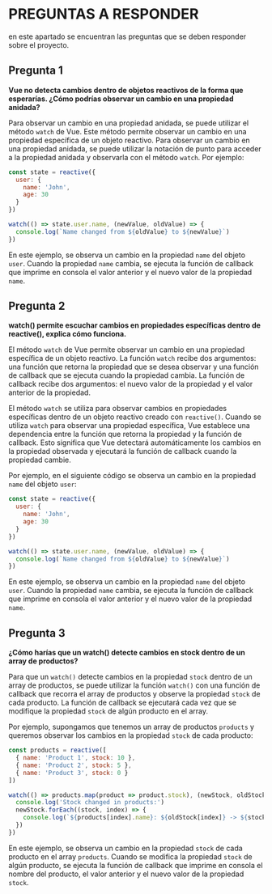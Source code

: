 # PREGUNTAS A RESPONDER

en este apartado se encuentran las preguntas que se deben responder sobre el proyecto.

## Pregunta 1

**Vue no detecta cambios dentro de objetos reactivos de la forma que esperarías. ¿Cómo podrías observar un cambio en una propiedad anidada?**

Para observar un cambio en una propiedad anidada, se puede utilizar el método `watch` de Vue. Este método permite observar un cambio en una propiedad específica de un objeto reactivo. Para observar un cambio en una propiedad anidada, se puede utilizar la notación de punto para acceder a la propiedad anidada y observarla con el método `watch`. Por ejemplo:

```javascript
const state = reactive({
  user: {
    name: 'John',
    age: 30
  }
})

watch(() => state.user.name, (newValue, oldValue) => {
  console.log(`Name changed from ${oldValue} to ${newValue}`)
})
```

En este ejemplo, se observa un cambio en la propiedad `name` del objeto `user`. Cuando la propiedad `name` cambia, se ejecuta la función de callback que imprime en consola el valor anterior y el nuevo valor de la propiedad `name`.

## Pregunta 2

**watch() permite escuchar cambios en propiedades específicas dentro de reactive(), explica cómo funciona.**

El método `watch` de Vue permite observar un cambio en una propiedad específica de un objeto reactivo. La función `watch` recibe dos argumentos: una función que retorna la propiedad que se desea observar y una función de callback que se ejecuta cuando la propiedad cambia. La función de callback recibe dos argumentos: el nuevo valor de la propiedad y el valor anterior de la propiedad.

El método `watch` se utiliza para observar cambios en propiedades específicas dentro de un objeto reactivo creado con `reactive()`. Cuando se utiliza `watch` para observar una propiedad específica, Vue establece una dependencia entre la función que retorna la propiedad y la función de callback. Esto significa que Vue detectará automáticamente los cambios en la propiedad observada y ejecutará la función de callback cuando la propiedad cambie.

Por ejemplo, en el siguiente código se observa un cambio en la propiedad `name` del objeto `user`:

```javascript
const state = reactive({
  user: {
    name: 'John',
    age: 30
  }
})

watch(() => state.user.name, (newValue, oldValue) => {
  console.log(`Name changed from ${oldValue} to ${newValue}`)
})
```

En este ejemplo, se observa un cambio en la propiedad `name` del objeto `user`. Cuando la propiedad `name` cambia, se ejecuta la función de callback que imprime en consola el valor anterior y el nuevo valor de la propiedad `name`.

## Pregunta 3

**¿Cómo harías que un watch() detecte cambios en stock dentro de un array de productos?**

Para que un `watch()` detecte cambios en la propiedad `stock` dentro de un array de productos, se puede utilizar la función `watch()` con una función de callback que recorra el array de productos y observe la propiedad `stock` de cada producto. La función de callback se ejecutará cada vez que se modifique la propiedad `stock` de algún producto en el array.

Por ejemplo, supongamos que tenemos un array de productos `products` y queremos observar los cambios en la propiedad `stock` de cada producto:

```javascript
const products = reactive([
  { name: 'Product 1', stock: 10 },
  { name: 'Product 2', stock: 5 },
  { name: 'Product 3', stock: 0 }
])

watch(() => products.map(product => product.stock), (newStock, oldStock) => {
  console.log('Stock changed in products:')
  newStock.forEach((stock, index) => {
    console.log(`${products[index].name}: ${oldStock[index]} -> ${stock}`)
  })
})
```

En este ejemplo, se observa un cambio en la propiedad `stock` de cada producto en el array `products`. Cuando se modifica la propiedad `stock` de algún producto, se ejecuta la función de callback que imprime en consola el nombre del producto, el valor anterior y el nuevo valor de la propiedad `stock`.